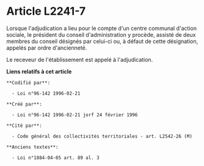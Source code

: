 # Article L2241-7

Lorsque l'adjudication a lieu pour le compte d'un centre communal d'action sociale, le président du conseil d'administration
y procède, assisté de deux membres du conseil désignés par celui-ci ou, à défaut de cette désignation, appelés par ordre
d'ancienneté.

Le receveur de l'établissement est appelé à l'adjudication.

**Liens relatifs à cet article**

	**Codifié par**:

	  - Loi n°96-142 1996-02-21

	**Créé par**:

	  - Loi n°96-142 1996-02-21 jorf 24 février 1996

	**Cité par**:

	  - Code général des collectivités territoriales - art. L2542-26 (M)

	**Anciens textes**:

	  - Loi n°1884-04-05 art. 89 al. 3
